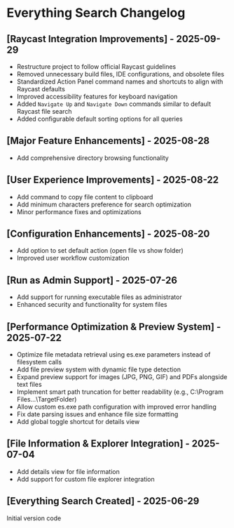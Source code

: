 # Everything Search Changelog

## [Raycast Integration Improvements] - 2025-09-29

- Restructure project to follow official Raycast guidelines
- Removed unnecessary build files, IDE configurations, and obsolete files
- Standardized Action Panel command names and shortcuts to align with Raycast defaults
- Improved accessibility features for keyboard navigation
- Added `Navigate Up` and `Navigate Down` commands similar to default Raycast file search
- Added configurable default sorting options for all queries

## [Major Feature Enhancements] - 2025-08-28

- Add comprehensive directory browsing functionality

## [User Experience Improvements] - 2025-08-22

- Add command to copy file content to clipboard
- Add minimum characters preference for search optimization
- Minor performance fixes and optimizations

## [Configuration Enhancements] - 2025-08-20

- Add option to set default action (open file vs show folder)
- Improved user workflow customization

## [Run as Admin Support] - 2025-07-26

- Add support for running executable files as administrator
- Enhanced security and functionality for system files

## [Performance Optimization & Preview System] - 2025-07-22

- Optimize file metadata retrieval using es.exe parameters instead of filesystem calls
- Add file preview system with dynamic file type detection
- Expand preview support for images (JPG, PNG, GIF) and PDFs alongside text files
- Implement smart path truncation for better readability (e.g., C:\Program Files...\TargetFolder)
- Allow custom es.exe path configuration with improved error handling
- Fix date parsing issues and enhance file size formatting
- Add global toggle shortcut for details view

## [File Information & Explorer Integration] - 2025-07-04

- Add details view for file information
- Add support for custom file explorer integration

## [Everything Search Created] - 2025-06-29

Initial version code